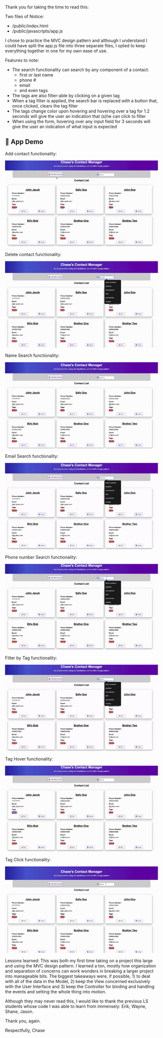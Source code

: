 Thank you for taking the time to read this:

Two files of Notice:
- /public/index.html
- /public/javascripts/app.js

I chose to practice the MVC design pattern and 
although I understand I could have split the app.js
file into three separate files, I opted to keep 
everything together in one for my own ease of use.

Features to note:
- The search functionality can search by any component of a
  contact:
    - first or last name
    - phone #
    - email
    - and even tags
- The tags are also filter-able by
   clicking on a given tag
- When a tag filter is applied, the
  search bar is replaced with a button
  that, once clicked, clears the tag filter
- The tags change color upon hovering
  and hovering over a tag for 1.2 seconds
  will give the user an indication that
  (s)he can click to filter
- When using the form, hovering over any
  input field for 3 seconds will give the
  user an indication of what input is expected

## 🚀 App Demo

Add contact functionality:

![Add Demo](assets/cmAdd.gif)

Delete contact functionality:

![Delete Demo](assets/cmDelete.gif)

Name Search functionality:

![Name Search Demo](assets/cmNameSearch.gif)

Email Search functionality:

![Email Search Demo](assets/cmEmailSearch.gif)

Phone number Search functionality:

![Phone number Search Demo](assets/cmsearch.gif)

Filter by Tag functionality:

![Tag Filter Demo](assets/cmTagFilter.gif)

Tag Hover functionality:

![Tag Hover Demo](assets/cmTagHover.gif)

Tag Click functionality:

![Tag Hover Demo](assets/cmTagClick.gif)

Lessons learned:
  This was both my first time taking on a project 
this large and using the MVC design pattern. I 
learned a ton, mostly how organization and
separation of concerns can work wonders in breaking
a larger project into manageable bits. The biggest
takeaways were, if possible, 1) to deal with all of 
the data in the Model, 2) keep the View concerned
exclusively with the User Interface and 3) keep the 
Controller for binding and handling the events and 
setting the whole thing into motion.

Although they may never read this, I would like
to thank the previous LS students whose code I
was able to learn from immensely:
Erik, Wayne, Shane, Jason.

Thank you, again.

Respectfully,
Chase
